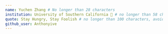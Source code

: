 ```yaml
---
name: Yuchen Zhang # No longer than 28 characters
institution: University of Southern California 🚩 # no longer than 58 characters
quote: Stay Hungry, Stay Foolish # no longer than 100 characters, avoid using quotes(") to guarantee the format remains the same.
github_user: Anthonyive
---
```

